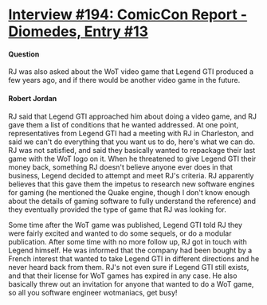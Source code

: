 # [Interview #194: ComicCon Report - Diomedes, Entry #13](https://www.theoryland.com/intvmain.php?i=194#13)

#### Question

RJ was also asked about the WoT video game that Legend GTI produced a few years ago, and if there would be another video game in the future.

#### Robert Jordan

RJ said that Legend GTI approached him about doing a video game, and RJ gave them a list of conditions that he wanted addressed. At one point, representatives from Legend GTI had a meeting with RJ in Charleston, and said we can't do everything that you want us to do, here's what we can do. RJ was not satisfied, and said they basically wanted to repackage their last game with the WoT logo on it. When he threatened to give Legend GTI their money back, something RJ doesn't believe anyone ever does in that business, Legend decided to attempt and meet RJ's criteria. RJ apparently believes that this gave them the impetus to research new software engines for gaming (he mentioned the Quake engine, though I don't know enough about the details of gaming software to fully understand the reference) and they eventually provided the type of game that RJ was looking for.

Some time after the WoT game was published, Legend GTI told RJ they were fairly excited and wanted to do some sequels, or do a modular publication. After some time with no more follow up, RJ got in touch with Legend himself. He was informed that the company had been bought by a French interest that wanted to take Legend GTI in different directions and he never heard back from them. RJ's not even sure if Legend GTI still exists, and that their license for WoT games has expired in any case. He also basically threw out an invitation for anyone that wanted to do a WoT game, so all you software engineer wotmaniacs, get busy!

